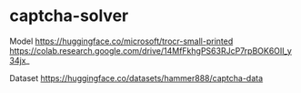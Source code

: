 # captcha-solver

Model
https://huggingface.co/microsoft/trocr-small-printed
https://colab.research.google.com/drive/14MfFkhgPS63RJcP7rpBOK6OII_y34jx_



Dataset
https://huggingface.co/datasets/hammer888/captcha-data


